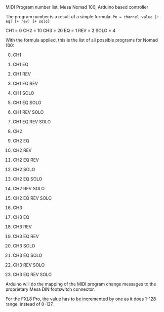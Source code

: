 MIDI Program number list, Mesa Nomad 100, Arduino based controller

The program number is a result of a simple formula:
`Pn = channel_value [+ eq] [+ rev] [+ solo]`

CH1 = 0
CH2 = 10
CH3 = 20
EQ = 1
REV = 2
SOLO = 4

With the formula applied, this is the list of all possible programs for Nomad 100:

0.  CH1
1.  CH1 EQ
2.  CH1    REV
3.  CH1 EQ REV
4.  CH1        SOLO
5.  CH1 EQ     SOLO
6.  CH1    REV SOLO
7.  CH1 EQ REV SOLO

10. CH2
11. CH2 EQ
12. CH2    REV
13. CH2 EQ REV
14. CH2        SOLO
15. CH2 EQ     SOLO
16. CH2    REV SOLO
17. CH2 EQ REV SOLO

20. CH3
21. CH3 EQ
22. CH3    REV
23. CH3 EQ REV
24. CH3        SOLO
25. CH3 EQ     SOLO
26. CH3    REV SOLO
27. CH3 EQ REV SOLO

Arduino will do the mapping of the MIDI program change messages to the proprietary Mesa DIN footswitch connector.

For the FXL8 Pro, the value has to be incremented by one as it does 1-128 range, instead of 0-127.

